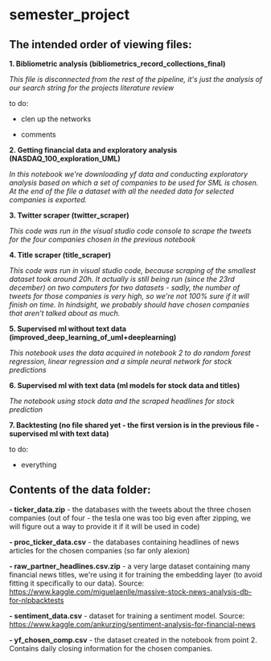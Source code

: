 # semester_project


## The intended order of viewing files:

**1. Bibliometric analysis (bibliometrics_record_collections_final)**

*This file is disconnected from the rest of the pipeline, it's just the analysis of our search string for the projects literature review*


to do: 

- clen up the networks

- comments


**2. Getting financial data and exploratory analysis (NASDAQ_100_exploration_UML)**

*In this notebook we're downloading yf data and conducting exploratory analysis based on which a set of companies to be used for SML is chosen. At the end of the file a dataset with all the needed data for selected companies is exported.*


**3. Twitter scraper (twitter_scraper)**

*This code was run in the visual studio code console to scrape the tweets for the four companies chosen in the previous notebook*


**4. Title scraper (title_scraper)**

*This code was run in visual studio code, because scraping of the smallest dataset took around 20h. It actually is still being run (since the 23rd december) on two computers for two datasets - sadly, the number of tweets for those companies is very high, so we're not 100% sure if it will finish on time. In hindsight, we probably should have chosen companies that aren't talked about as much.*


**5. Supervised ml without text data (improved_deep_learning_of_uml+deeplearning)**

*This notebook uses the data acquired in notebook 2 to do random forest regression, linear regression and a simple neural network for stock predictions*
    

**6. Supervised ml with text data (ml models for stock data and titles)**

*The notebook using stock data and the scraped headlines for stock prediction*


**7. Backtesting (no file shared yet - the first version is in the previous file - supervised ml with text data)**


to do: 

- everything



## Contents of the data folder:

**- ticker_data.zip** - the databases with the tweets about the three chosen companies (out of four - the tesla one was too big even after zipping, we will figure out a way to provide it if it will be used in code)

**- proc_ticker_data.csv** - the databases containing headlines of news articles for the chosen companies (so far only alexion)

**- raw_partner_headlines.csv.zip** - a very large dataset containing many financial news titles, we're using it for training the embedding layer (to avoid fitting it specifically to our data). Source: https://www.kaggle.com/miguelaenlle/massive-stock-news-analysis-db-for-nlpbacktests

**- sentiment_data.csv** - dataset for training a sentiment model. Source: https://www.kaggle.com/ankurzing/sentiment-analysis-for-financial-news

**- yf_chosen_comp.csv** - the dataset created in the notebook from point 2. Contains daily closing information for the chosen companies.
